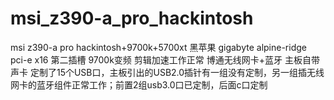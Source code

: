 # msi_z390-a_pro_hackintosh
msi z390-a pro hackintosh+9700k+5700xt 黑苹果
gigabyte alpine-ridge pci-e x16 第二插槽
9700k变频
剪辑加速工作正常
博通无线网卡+蓝牙
主板自带声卡
定制了15个USB口，主板引出的USB2.0插针有一组没有定制，另一组插无线网卡的蓝牙组件正常工作；前置2组usb3.0口已定制，后面c口定制
